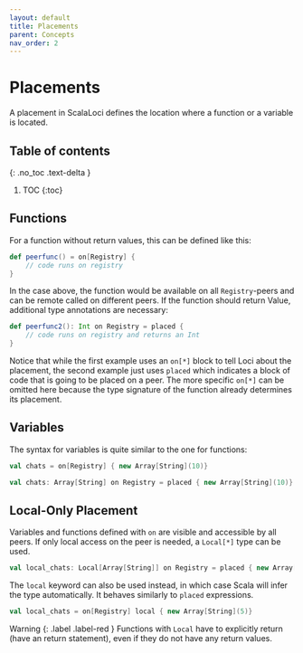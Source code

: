 ```yaml
---
layout: default
title: Placements
parent: Concepts
nav_order: 2
---
```

<h1>Placements</h1>
A placement in ScalaLoci defines the location where a function or a variable is located.

## Table of contents
{: .no_toc .text-delta }

1. TOC
{:toc}


## Functions
For a function without return values, this can be defined like this:
```scala
def peerfunc() = on[Registry] {
    // code runs on registry
}
```
In the case above, the function
would be available on all `Registry`-peers and can be remote called on different peers. 
If the function should return Value, additional type annotations are necessary:
```scala
def peerfunc2(): Int on Registry = placed {
    // code runs on registry and returns an Int
}
```

Notice that while the first example uses an `on[*]` block to tell Loci about the placement, the second example just uses `placed` which indicates a block of code that is going to be placed on a peer. The more specific `on[*]` can be omitted here because the type signature of the function already determines its placement.

## Variables
The syntax for variables is quite similar to the one for functions:

```scala
val chats = on[Registry] { new Array[String](10)}
```

```scala
val chats: Array[String] on Registry = placed { new Array[String](10)}
```

## Local-Only Placement
Variables and functions defined with `on` are visible and accessible by all peers. If only local access on the peer is needed, a `Local[*]` type can be used.
```scala
val local_chats: Local[Array[String]] on Registry = placed { new Array[String](5)}
```
The `local` keyword can also be used instead, in which case Scala will infer the type automatically. It behaves similarly to `placed` expressions.
```scala
val local_chats = on[Registry] local { new Array[String](5)}
```
<div class="code-example" markdown="1">

Warning
{: .label .label-red }
Functions with `Local` have to explicitly return (have an return statement), even if they do not have any return values.
</div>